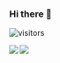 ### Hi there 👋

![visitors](https://visitor-badge.laobi.icu/badge?page_id=Mudkip-github.profile)

<img align="left" src="https://github-readme-stats.vercel.app/api?username=Mudkip&count_private=true&show_icons=true&theme=dark" />
<img align="left" src="https://github-readme-stats.vercel.app/api/top-langs/?username=Mudkip&theme=dark&hide=html" />
